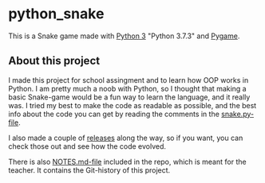 # python_snake

This is a Snake game made with [Python 3](https://www.python.org/downloads/release/python-373/) "Python 3.7.3" and [Pygame](https://www.pygame.org/ "Pygame's Homepage").

## About this project

I made this project for school assingment and to learn how OOP works in Python. I am pretty much a noob with Python, so I thought that making a basic Snake-game would be a fun way to learn the language, and it really was. I tried my best to make the code as readable as possible, and the best info about the code you can get by reading the comments in the [snake.py-file](https://github.com/Intomies/python_snake/blob/master/snake.py). 

I also made a couple of [releases](https://github.com/Intomies/python_snake/releases) along the way, so if you want, you can check those out and see how the code evolved.

There is also [NOTES.md-file](https://github.com/Intomies/python_snake/blob/master/notes/NOTES.md) included in the repo, which is meant for the teacher. It contains the Git-history of this project.






